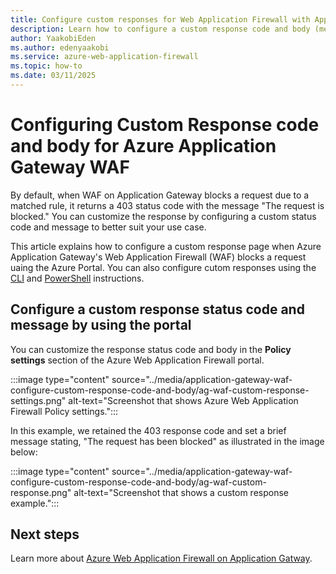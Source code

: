 ```yaml
---
title: Configure custom responses for Web Application Firewall with Application Gateway 
description: Learn how to configure a custom response code and body (message) when Azure Web Application Firewall blocks a request.
author: YaakobiEden  
ms.author: edenyaakobi
ms.service: azure-web-application-firewall
ms.topic: how-to
ms.date: 03/11/2025
---
```



# Configuring Custom Response code and body for Azure Application Gateway WAF


By default, when WAF on Application Gateway blocks a request due to a matched rule, it returns a 403 status code with the message "The request is blocked." You can customize the response by configuring a custom status code and message to better suit your use case.

This article explains how to configure a custom response page when Azure Application Gateway's Web Application Firewall (WAF) blocks a request uaing the Azure Portal. You can also configure cutom responses using the [CLI](https://learn.microsoft.com/cli/azure/network/application-gateway/waf-policy/policy-setting) and [PowerShell](https://learn.microsoft.com/cli/azure/network/application-gateway/waf-policy/policy-setting) instructions. 

## Configure a custom response status code and message by using the portal

You can customize the response status code and body in the **Policy settings** section of the Azure Web Application Firewall portal.

:::image type="content" source="../media/application-gateway-waf-configure-custom-response-code-and-body/ag-waf-custom-response-settings.png" alt-text="Screenshot that shows Azure Web Application Firewall Policy settings.":::

In this example, we retained the 403 response code and set a brief message stating, "The request has been blocked" as illustrated in the image below:

:::image type="content" source="../media/application-gateway-waf-configure-custom-response-code-and-body/ag-waf-custom-response.png" alt-text="Screenshot that shows a custom response example.":::


## Next steps

Learn more about [Azure Web Application Firewall on Application Gatway](../ag/ag-overview.md).
